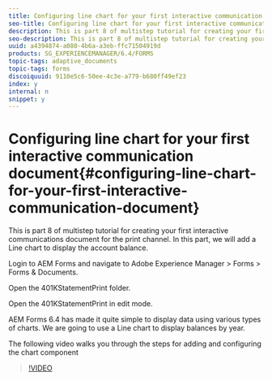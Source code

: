 ```yaml
---
title: Configuring line chart for your first interactive communication document
seo-title: Configuring line chart for your first interactive communication document
description: This is part 8 of multistep tutorial for creating your first interactive communications document for the print channel. In this part, we will add a Line chart to display the account balance.
seo-description: This is part 8 of multistep tutorial for creating your first interactive communications document for the print channel. In this part, we will add a Line chart to display the account balance.
uuid: a4394874-a080-4b6a-a3eb-ffc71504919d
products: SG_EXPERIENCEMANAGER/6.4/FORMS
topic-tags: adaptive_documents
topic-tags: forms
discoiquuid: 9110e5c6-50ee-4c3e-a779-b680ff49ef23
index: y
internal: n
snippet: y
---
```


# Configuring line chart for your first interactive communication document{#configuring-line-chart-for-your-first-interactive-communication-document}

This is part 8 of multistep tutorial for creating your first interactive communications document for the print channel. In this part, we will add a Line chart to display the account balance.

Login to AEM Forms and navigate to Adobe Experience Manager &gt; Forms &gt; Forms & Documents.

Open the 401KStatementPrint folder.

Open the 401KStatementPrint in edit mode.

AEM Forms 6.4 has made it quite simple to display data using various types of charts. We are going to use a Line chart to display balances by year.

The following video walks you through the steps for adding and configuring the chart component

>[!VIDEO](https://video.tv.adobe.com/v/22386/?quality=9)

